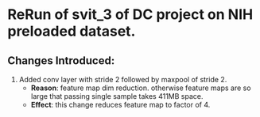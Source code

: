 # ReRun of svit_3 of DC project on NIH preloaded dataset.

## Changes Introduced:
1. Added conv layer with stride 2 followed by maxpool of stride 2. 
    * **Reason**: feature map dim reduction. otherwise feature maps are so large that passing single sample takes 411MB space.
    * **Effect**: this change reduces feature map to factor of 4.